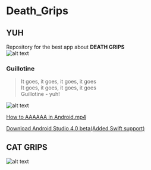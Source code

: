 # Death_Grips
## YUH
Repository for the best app about **DEATH GRIPS**
<br />
![alt text](https://raw.githubusercontent.com/alex2070ita/Death_Grips/master/mc-ride-png-fixed.png?token=AZN4F-HRgIS5YBoidXkMsw0MaC0IqbWxks5cSZutwA%3D%3D)
### Guillotine
>It goes, it goes, it goes, it goes <br />
>It goes, it goes, it goes, it goes<br />
>Guillotine - yuh!


![alt text](https://raw.githubusercontent.com/alex2070ita/Death_Grips/master/quote.png?token=AZN4FzpyVH6eifJR4Lym9ELgqmTsE_v6ks5cSYdCwA%3D%3D)


[How to AAAAAA in Android.mp4](https://www.youtube.com/watch?v=1T8wfdKepB4&t=11s "AAAAAA AAAAAAA AAAAAAA")

[Download Android Studio 4.0 beta(Added Swift support)](https://abbonamento.sky.it/newaol/abbonationline?codPromo=6822&p=11100&g=1&i=0&intcmp=acquista_layersat_cta_scegli)


## CAT GRIPS
![alt text](https://github.com/alex2070ita/Death_Grips/blob/master/Catto_grips.gif?raw=true)
